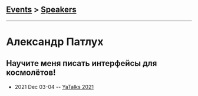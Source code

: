 ## [Events](../README.md) > [Speakers](../speakers.md)
---

# Александр Патлух

## Научите меня писать интерфейсы для космолётов!
- 2021 Dec 03-04 -- [YaTalks 2021](https://youtu.be/xvFGVdee1Dw)    
